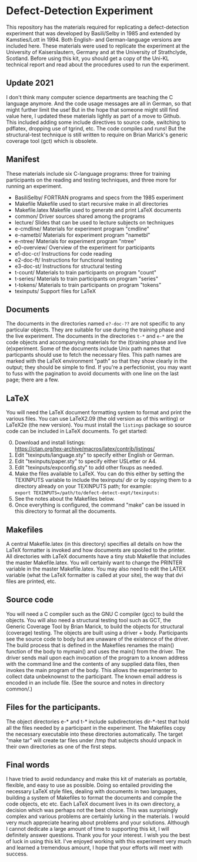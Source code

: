# Defect-Detection Experiment

This repository has the materials required for replicating a defect-detection
experiment that was developed by Basili/Selby in 1985 and extended by Kamsties/Lott
in 1994. Both English- and German-language versions are included here.  These
materials were used to replicate the experiment at the University of Kaiserslautern,
Germany and at the University of Strathclyde, Scotland.  Before using this kit,
you should get a copy of the Uni-KL technical report and read about the procedures
used to run the experiment.

## Update 2021

I don't think many computer science departments are teaching the C language anymore.
And the code usage messages are all in German, so that might further limit the use!
But in the hope that someone might still find value here, I updated these materials
lightly as part of a move to Github.  This included adding some include directives
to source code, switching to pdflatex, dropping use of tgrind, etc. The code compiles
and runs! But the structural-test technique is still written to require on Brian Marick's
generic coverage tool (gct) which is obsolete.

## Manifest

These materials include six C-language programs: three for training participants on
the reading and testing techniques, and three more for running an experiment.

- BasiliSelby/    FORTRAN programs and specs from the 1985 experiment
- Makefile        Makefile used to start recursive make in all directories
- Makefile.latex  Makefile used to generate and print LaTeX documents
- common/         Driver sources shared among the programs
- lecture/        Slides that can be used to lecture subjects on techniques
- e-cmdline/      Materials for experiment program "cmdline"
- e-nametbl/      Materials for experiment program "nametbl"
- e-ntree/        Materials for experiment program "ntree"
- e0-overview/    Overview of the experiment for participants
- e1-doc-cr/      Instructions for code reading
- e2-doc-ft/      Instructions for functional testing
- e3-doc-st/      Instructions for structural testing
- t-count/        Materials to train participants on program "count"
- t-series/       Materials to train participants on program "series"
- t-tokens/       Materials to train participants on program "tokens"
- texinputs/      Support files for LaTeX


## Documents 

The documents in the directories named `e?-doc-??` are not specific to
any particular objects.  They are suitable for use during the training
phase and the live experiment.  The documents in the directories `t-*`
and `e-*` are the code objects and accompanying materials for the
(t)raining phase and live (e)xperiment.  Some of the documents include
Unix path names that particpants should use to fetch the necessary
files.  This path names are marked with the LaTeX environment "path"
so that they show clearly in the output; they should be simple to find.
If you're a perfectionist, you may want to fuss with the pagination to
avoid documents with one line on the last page; there are a few.

## LaTeX

You will need the LaTeX document formatting system to format and print
the various files.  You can use LaTeX2.09 (the old version as of this
writing) or LaTeX2e (the new version).  You must install the `listings`
package so source code can be included in LaTeX documents.
To get started:

   0. Download and install listings:<br>
      https://ctan.org/tex-archive/macros/latex/contrib/listings/
   1. Edit "texinputs/language.sty" to specify either English or German.
   2. Edit "texinputs/paper.sty" to specify either USLetter or A4.
   3. Edit "texinputs/expconfig.sty" to add other fixups as needed.
   4. Make the files available to LaTeX.  You can do this either by
      setting the TEXINPUTS variable to include the texinputs/ dir
      or by copying them to a directory already on your TEXINPUTS path;
      for example: <br>
      `export TEXINPUTS=/path/to/defect-detect-expt/texinputs:`
   5. See the notes about the Makefiles below.
   6. Once everything is configured, the command "make" can be
      issued in this directory to format all the documents. 

## Makefiles

A central Makefile.latex (in this directory) specifies all details on
how the LaTeX formatter is invoked and how documents are spooled to
the printer.  All directories with LaTeX documents have a tiny stub
Makefile that includes the master Makefile.latex.  You will certainly
want to change the PRINTER variable in the master Makefile.latex.  You
may also need to edit the LATEX variable (what the LaTeX formatter is
called at your site), the way that dvi files are printed, etc.

## Source code

You will need a C compiler such as the GNU C compiler (gcc) to build
the objects.  You will also need a structural testing tool such as
GCT, the Generic Coverage Tool by Brian Marick, to build the objects
for structural (coverage) testing.  The objects are built using a
driver + body.  Participants see the source code to body but are
unaware of the existence of the driver.  The build process that is
defined in the Makefiles renames the main() function of the body
to mymain() and uses the main() from the driver.  The driver sends
mail upon each invocation of the program to a known address with the
command line and the contents of any supplied data files, then invokes
the main program of the body.  This allows the experimenter to collect
data unbeknownst to the participant.  The known email address is
encoded in an include file.  (See the source and notes in directory
common/.)

## Files for the participants.

The object directories e-* and t-* include subdirectories dir-*-test
that hold all the files needed by a participant in the experiment. 
The Makefiles copy the necessary executable into these directories
automatically.  The target "make tar" will create tar files under
/tmp that subjects should unpack in their own directories as one of
the first steps.  

## Final words

I have tried to avoid redundancy and make this kit of materials as
portable, flexible, and easy to use as possible.  Doing so entailed
providing the necessary LaTeX style files, dealing with documents in
two languages, building a system of Makefiles to format the documents
and compile the code objects, etc etc.  Each LaTeX document lives in
its own directory, a decision which was perhaps not the best choice.
This was surprisingly complex and various problems are certainly lurking
in the materials.  I would very much appreciate hearing about problems
and your solutions.  Although I cannot dedicate a large amount of time to
supporting this kit, I will definitely answer questions.  Thank you
for your interest.  I wish you the best of luck in using this kit.
I've enjoyed working with this experiment very much and learned a
tremendous amount, I hope that your efforts will meet with success.
